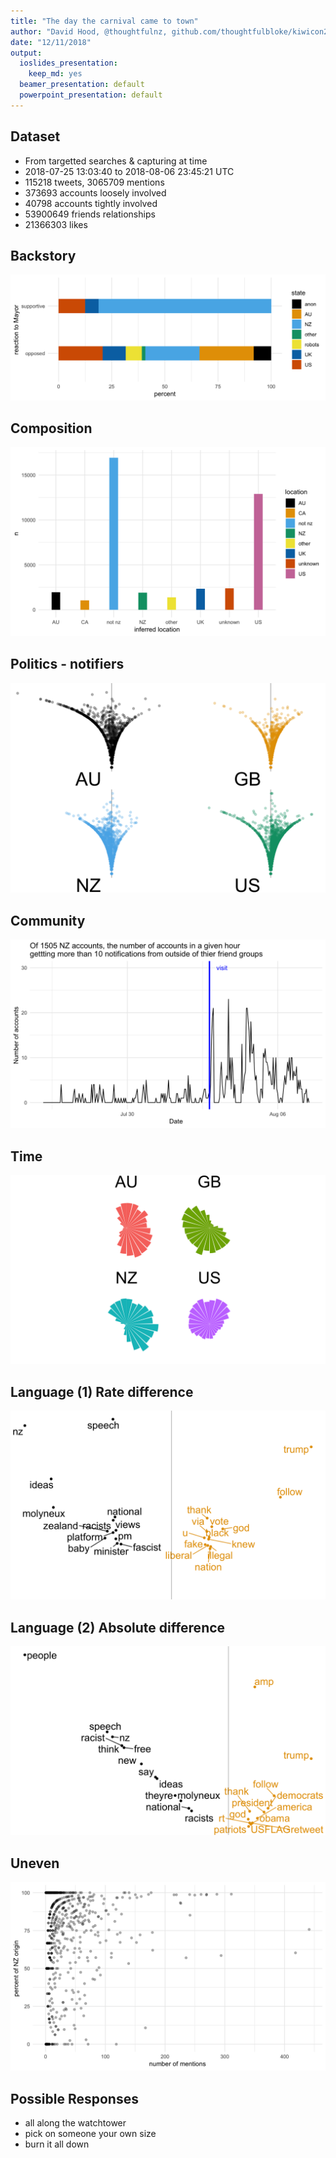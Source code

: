 ```yaml
---
title: "The day the carnival came to town"
author: "David Hood, @thoughtfulnz, github.com/thoughtfulbloke/kiwicon2038"
date: "12/11/2018"
output:
  ioslides_presentation: 
    keep_md: yes
  beamer_presentation: default
  powerpoint_presentation: default
---
```








## Dataset

- From targetted searches & capturing at time
- 2018-07-25 13:03:40 to 2018-08-06 23:45:21 UTC
- 115218 tweets, 3065709 mentions
- 373693 accounts loosely involved
- 40798 accounts tightly involved
- 53900649 friends relationships
- 21366303 likes

## Backstory

![](slides_files/figure-html/unnamed-chunk-1-1.png)<!-- -->

## Composition

![](slides_files/figure-html/unnamed-chunk-2-1.png)<!-- -->

## Politics - notifiers

![](slides_files/figure-html/unnamed-chunk-3-1.png)<!-- -->


## Community


![](slides_files/figure-html/unnamed-chunk-4-1.png)<!-- -->

## Time

![](slides_files/figure-html/unnamed-chunk-5-1.png)<!-- -->

## Language (1) Rate difference

![](slides_files/figure-html/unnamed-chunk-6-1.png)<!-- -->

## Language (2) Absolute difference

![](slides_files/figure-html/unnamed-chunk-7-1.png)<!-- -->

## Uneven

![](slides_files/figure-html/unnamed-chunk-8-1.png)<!-- -->

## Possible Responses

- all along the watchtower
- pick on someone your own size
- burn it all down
